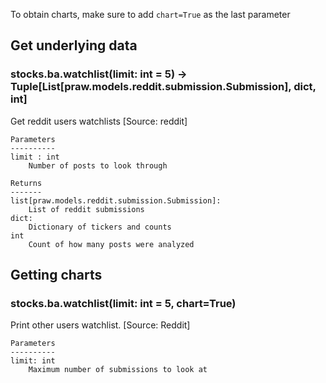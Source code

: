 To obtain charts, make sure to add `chart=True` as the last parameter

## Get underlying data 
### stocks.ba.watchlist(limit: int = 5) -> Tuple[List[praw.models.reddit.submission.Submission], dict, int]

Get reddit users watchlists [Source: reddit]

    Parameters
    ----------
    limit : int
        Number of posts to look through

    Returns
    -------
    list[praw.models.reddit.submission.Submission]:
        List of reddit submissions
    dict:
        Dictionary of tickers and counts
    int
        Count of how many posts were analyzed

## Getting charts 
### stocks.ba.watchlist(limit: int = 5, chart=True)

Print other users watchlist. [Source: Reddit]

    Parameters
    ----------
    limit: int
        Maximum number of submissions to look at
